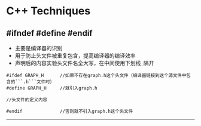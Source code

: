 # C++ Techniques
## #ifndef #define #endif
- 主要是编译器的识别
- 用于防止头文件被重复包含，提高编译器的编译效率
- 声明后的内容实验头文件名全大写，在中间使用下划线```_```隔开
```(C++)
#ifdef GRAPH_H      //如果不存在graph.h这个头文件（编译器链接到这个源文件中包含的```.h```文件时）
#define GRAPH_H     //就引入graph.h

//头文件的定义内容

#endif              //否则就不引入graph.h这个头文件
```

---
